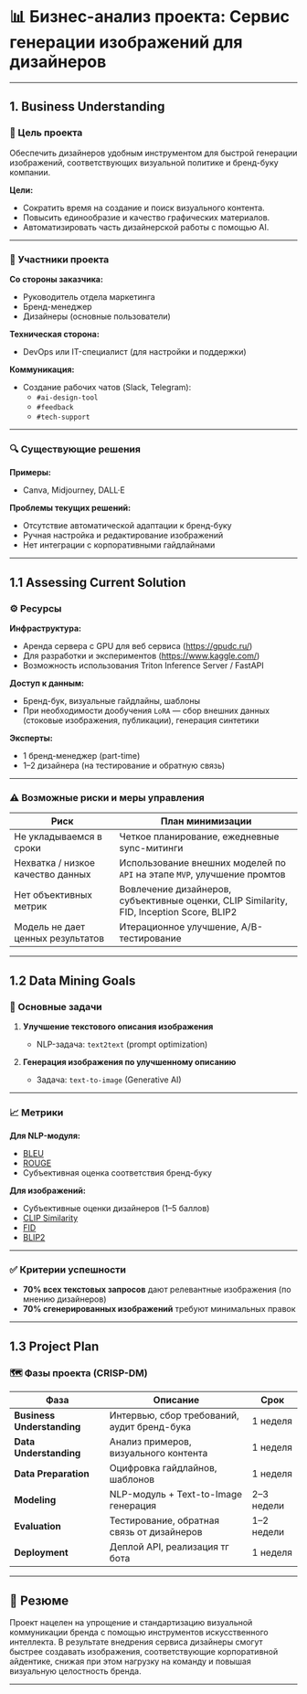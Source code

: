 # 📊 Бизнес-анализ проекта: Сервис генерации изображений для дизайнеров

---

## 1. Business Understanding

### 🎯 Цель проекта

Обеспечить дизайнеров удобным инструментом для быстрой генерации изображений, соответствующих визуальной политике и бренд-буку компании.

**Цели:**
- Сократить время на создание и поиск визуального контента.
- Повысить единообразие и качество графических материалов.
- Автоматизировать часть дизайнерской работы с помощью AI.

---

### 👥 Участники проекта

**Со стороны заказчика:**
- Руководитель отдела маркетинга
- Бренд-менеджер
- Дизайнеры (основные пользователи)

**Техническая сторона:**
- DevOps или IT-специалист (для настройки и поддержки)

**Коммуникация:**
- Создание рабочих чатов (Slack, Telegram):
  - `#ai-design-tool`
  - `#feedback`
  - `#tech-support`

---

### 🔍 Существующие решения

**Примеры:**
- Canva, Midjourney, DALL·E

**Проблемы текущих решений:**
- Отсутствие автоматической адаптации к бренд-буку
- Ручная настройка и редактирование изображений
- Нет интеграции с корпоративными гайдлайнами

---

## 1.1 Assessing Current Solution

### ⚙️ Ресурсы

**Инфраструктура:**
- Аренда сервера с GPU для веб сервиса (https://gpudc.ru/)
- Для разработки и экспериментов (https://www.kaggle.com/)
- Возможность использования Triton Inference Server / FastAPI

**Доступ к данным:**
- Бренд-бук, визуальные гайдлайны, шаблоны
- При необходимости дообучения `LoRA` — сбор внешних данных (стоковые изображения, публикации), генерация синтетики

**Эксперты:**
- 1 бренд-менеджер (part-time)
- 1–2 дизайнера (на тестирование и обратную связь)

---

### ⚠️ Возможные риски и меры управления

| Риск                              | План минимизации                                                                         |
|-----------------------------------|------------------------------------------------------------------------------------------|
| Не укладываемся в сроки           | Четкое планирование, ежедневные sync-митинги                                             |
| Нехватка / низкое качество данных | Использование внешних моделей по `API` на этапе `MVP`, улучшение промтов                 |
| Нет объективных метрик            | Вовлечение дизайнеров, субъективные оценки, CLIP Similarity, FID, Inception Score, BLIP2 |
| Модель не дает ценных результатов | Итерационное улучшение, A/B-тестирование                                                 |

---

## 1.2 Data Mining Goals

### 🧠 Основные задачи

1. **Улучшение текстового описания изображения**
   - NLP-задача: `text2text` (prompt optimization)

2. **Генерация изображения по улучшенному описанию**
   - Задача: `text-to-image` (Generative AI)

---

### 📈 Метрики

**Для NLP-модуля:**
- [BLEU](https://huggingface.co/spaces/evaluate-metric/bleu)
- [ROUGE](https://huggingface.co/spaces/evaluate-metric/rouge)
- Субъективная оценка соответствия бренд-буку

**Для изображений:**
- Субъективные оценки дизайнеров (1–5 баллов)
- [CLIP Similarity](https://lightning.ai/docs/torchmetrics/stable/multimodal/clip_score.html)
- [FID](https://github.com/mseitzer/pytorch-fid)
- [BLIP2](https://huggingface.co/docs/transformers/model_doc/blip-2)

---

### ✅ Критерии успешности

- **70% всех текстовых запросов** дают релевантные изображения (по мнению дизайнеров)
- **70% сгенерированных изображений** требуют минимальных правок

---

## 1.3 Project Plan

### 🗺️ Фазы проекта (CRISP-DM)

| Фаза | Описание                                    | Срок       |
|------|---------------------------------------------|------------|
| **Business Understanding** | Интервью, сбор требований, аудит бренд-бука | 1 неделя   |
| **Data Understanding** | Анализ примеров, визуального контента       | 1 неделя   |
| **Data Preparation** | Оцифровка гайдлайнов, шаблонов              | 1 неделя   |
| **Modeling** | NLP-модуль + Text-to-Image генерация        | 2–3 недели |
| **Evaluation** | Тестирование, обратная связь от дизайнеров  | 1–2 недели |
| **Deployment** | Деплой API, реализация тг бота              | 1 неделя   |

---

## 📌 Резюме

Проект нацелен на упрощение и стандартизацию визуальной коммуникации бренда с помощью инструментов искусственного интеллекта. В результате внедрения сервиса дизайнеры смогут быстрее создавать изображения, соответствующие корпоративной айдентике, снижая при этом нагрузку на команду и повышая визуальную целостность бренда.

---
